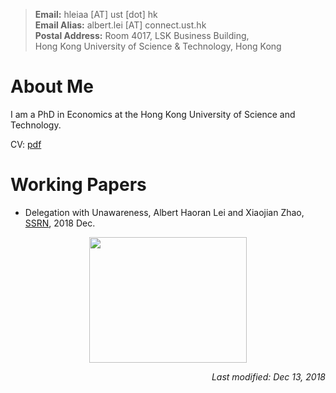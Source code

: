 > **Email:** hleiaa [AT] ust [dot] hk <br> **Email Alias:** albert.lei [AT] connect.ust.hk <br>**Postal Address:** Room 4017, LSK Business Building, <br>
> Hong Kong University of Science & Technology, Hong Kong


# About Me

I am a PhD in Economics at the Hong Kong University of Science and Technology. 

CV: [pdf](https://albertlei.github.io/cv/cv.pdf)


# Working Papers
- Delegation with Unawareness, Albert Haoran Lei and Xiaojian Zhao, [SSRN](https://papers.ssrn.com/sol3/papers.cfm?abstract_id=3300732#), 2018 Dec.


<center>
    <img src='https://user-images.githubusercontent.com/16741954/53262587-f7a0e800-3711-11e9-9365-8a69babe5e62.jpg' height="200.8" width="252.8">
</center>  


<p align="right"><I>Last modified: Dec 13, 2018</I></p>
